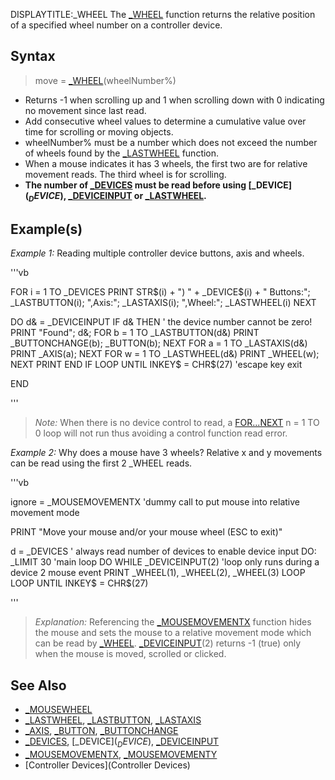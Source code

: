 DISPLAYTITLE:_WHEEL
The [_WHEEL](_WHEEL) function returns the relative position of a specified wheel number on a controller device.


## Syntax

>  move = [_WHEEL](_WHEEL)(wheelNumber%)


* Returns -1 when scrolling up and 1 when scrolling down with 0 indicating no movement since last read.
* Add consecutive wheel values to determine a cumulative value over time for scrolling or moving objects.
* wheelNumber% must be a number which does not exceed the number of wheels found by the [_LASTWHEEL](_LASTWHEEL) function.
* When a mouse indicates it has 3 wheels, the first two are for relative movement reads. The third wheel is for scrolling.
* **The number of [_DEVICES](_DEVICES) must be read before using [_DEVICE$](_DEVICE$), [_DEVICEINPUT](_DEVICEINPUT) or [_LASTWHEEL](_LASTWHEEL).**


## Example(s)

*Example 1:* Reading multiple controller device buttons, axis and wheels.

'''vb

FOR i = 1 TO _DEVICES
  PRINT STR$(i) + ") " + _DEVICE$(i) + " Buttons:"; _LASTBUTTON(i); ",Axis:"; _LASTAXIS(i); ",Wheel:"; _LASTWHEEL(i)
NEXT

DO
  d& = _DEVICEINPUT
  IF d& THEN '             the device number cannot be zero!
    PRINT "Found"; d&;
    FOR b = 1 TO _LASTBUTTON(d&)
      PRINT _BUTTONCHANGE(b); _BUTTON(b);
    NEXT
    FOR a = 1 TO _LASTAXIS(d&)
      PRINT _AXIS(a);
    NEXT
    FOR w = 1 TO _LASTWHEEL(d&)
      PRINT _WHEEL(w);
    NEXT
    PRINT
  END IF
LOOP UNTIL INKEY$ = CHR$(27) 'escape key exit

END 

'''
>  *Note:* When there is no device control to read, a [FOR...NEXT](FOR...NEXT) n = 1 TO 0 loop will not run thus avoiding a control function read error.


*Example 2:* Why does a mouse have 3 wheels? Relative x and y movements can be read using the first 2 _WHEEL reads.

'''vb

ignore = _MOUSEMOVEMENTX 'dummy call to put mouse into relative movement mode

PRINT "Move your mouse and/or your mouse wheel (ESC to exit)"

d = _DEVICES '  always read number of devices to enable device input
DO: _LIMIT 30  'main loop
  DO WHILE _DEVICEINPUT(2) 'loop only runs during a device 2 mouse event
        PRINT _WHEEL(1), _WHEEL(2), _WHEEL(3)
  LOOP 
LOOP UNTIL INKEY$ = CHR$(27) 

'''
>  *Explanation:* Referencing the [_MOUSEMOVEMENTX](_MOUSEMOVEMENTX) function hides the mouse and sets the mouse to a relative movement mode which can be read by [_WHEEL](_WHEEL). [_DEVICEINPUT](_DEVICEINPUT)(2) returns -1 (true) only when the mouse is moved, scrolled or clicked.


## See Also

* [_MOUSEWHEEL](_MOUSEWHEEL)
* [_LASTWHEEL](_LASTWHEEL), [_LASTBUTTON](_LASTBUTTON), [_LASTAXIS](_LASTAXIS)
* [_AXIS](_AXIS), [_BUTTON](_BUTTON), [_BUTTONCHANGE](_BUTTONCHANGE)
* [_DEVICES](_DEVICES), [_DEVICE$](_DEVICE$), [_DEVICEINPUT](_DEVICEINPUT)
* [_MOUSEMOVEMENTX](_MOUSEMOVEMENTX), [_MOUSEMOVEMENTY](_MOUSEMOVEMENTY)
* [Controller Devices](Controller Devices)




